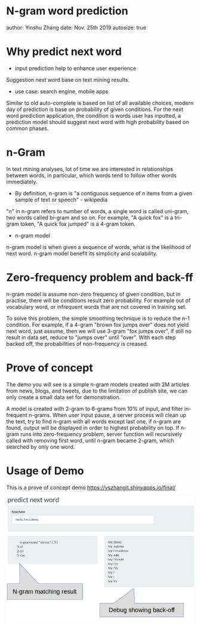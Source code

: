 N-gram word prediction
========================================================
author: Yinshu Zhang
date: Nov. 25th 2019
autosize: true

Why predict next word
========================================================
- input prediction help to enhance user experience

Suggestion next word base on text mining results.
- use case: search engine, mobile apps

Similar to old auto-complete is based on list of all available choices, modern day of prediction is base on probability of given conditions. For the next word prediction application, the condition is words user has inputted, a prediction model should suggest next word with high probability based on common phases.

  

n-Gram
========================================================
In text mining analyses, lot of time we are interested in relationships between words, in particular, which words tend to follow other words immediately. 

- By definition, n-gram is "a contiguous sequence of n items from a given sample of text or speech" - wikipedia

"n" in n-gram refers to number of words, a single word is called uni-gram, two words called bi-gram and so on. For example, "A quick fox" is a tri-gram token, "A quick fox jumped" is a 4-gram token.

- n-gram model

n-gram model is when given a sequence of words, what is the likelihood of next word. n-gram model benefit its simplicity and scalability.

Zero-frequency problem and back-ff
========================================================
n-gram model is assume non-zero frequency of given condition, but in practise, there will be conditions result zero probability. For example out of vocabulary word, or infrequent words that are not covered in training set. 

To solve this problem, the simple smoothing technique is to reduce the n-1 condition. For example, if a 4-gram "brown fox jumps over" does not yield next word, just assume, then we will use 3-gram "fox jumps over", if still no result in data set, reduce to "jumps over" until "over". With each step backed off, the probabilities of non-frequency is creased.

Prove of concept 
========================================================
The demo you will see is a simple n-gram models created with 2M articles from news, blogs, and tweets, due to the limitation of publish site, we can only create a small data set for demonstration. 

A model is created with 2-gram to 6-grams from 10% of input, and filter in-frequent n-grams. When user input pause, a server process will clean up the text, try to find n-gram with all words except last one, if n-gram are found, output will be displayed in order to highest probability on top. If n-gram runs into zero-frequency problem, server function will recursively called with removing first word, until n-gram became 2-gram, which searched by only one word.


Usage of Demo
========================================================
This is a prove of concept demo <https://yszhangit.shinyapps.io/final/>

![](./slide_demo.png)
